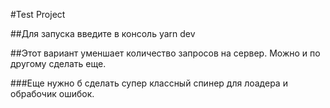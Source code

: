 #Test Project

##Для запуска введите в консоль yarn dev

##Этот вариант уменшает количество запросов на сервер. Можно и по другому сделать еще.

###Еще нужно б сделать супер классный спинер для лоадера и обрабочик ошибок.